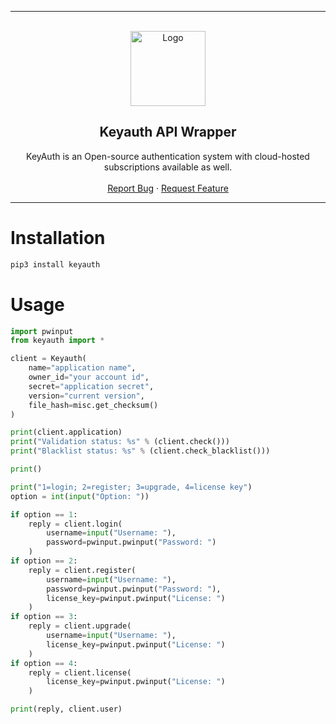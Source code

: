 
---------------------------------------
  
<br/>
<div align="center">
  <a href="https://github.com/dropout1337/Keyauth">
    <img src="https://cdn.keyauth.uk/front/assets/img/favicon.png" alt="Logo" width="120" height="120">
  </a>
  
  <h2 align="center">Keyauth API Wrapper</h3>

  <p align="center">
    KeyAuth is an Open-source authentication system with cloud-hosted subscriptions available as well.
    <br />
    <br />
    <a href="https://github.com/dropout1337/Telegram-AdBot/issues">Report Bug</a>
    ·
    <a href="https://github.com/dropout1337/Telegram-AdBot/issues">Request Feature</a>
  </p>
</div>

---------------------------------------

# Installation
```bash
pip3 install keyauth
```

# Usage
```python
import pwinput
from keyauth import *

client = Keyauth(
    name="application name",
    owner_id="your account id",
    secret="application secret",
    version="current version",
    file_hash=misc.get_checksum()
)

print(client.application)
print("Validation status: %s" % (client.check()))
print("Blacklist status: %s" % (client.check_blacklist()))

print()

print("1=login; 2=register; 3=upgrade, 4=license key")
option = int(input("Option: "))

if option == 1:
    reply = client.login(
        username=input("Username: "),
        password=pwinput.pwinput("Password: ")
    )
if option == 2:
    reply = client.register(
        username=input("Username: "),
        password=pwinput.pwinput("Password: "),
        license_key=pwinput.pwinput("License: ")
    )
if option == 3:
    reply = client.upgrade(
        username=input("Username: "),
        license_key=pwinput.pwinput("License: ")
    )
if option == 4:
    reply = client.license(
        license_key=pwinput.pwinput("License: ")
    )

print(reply, client.user)
```
